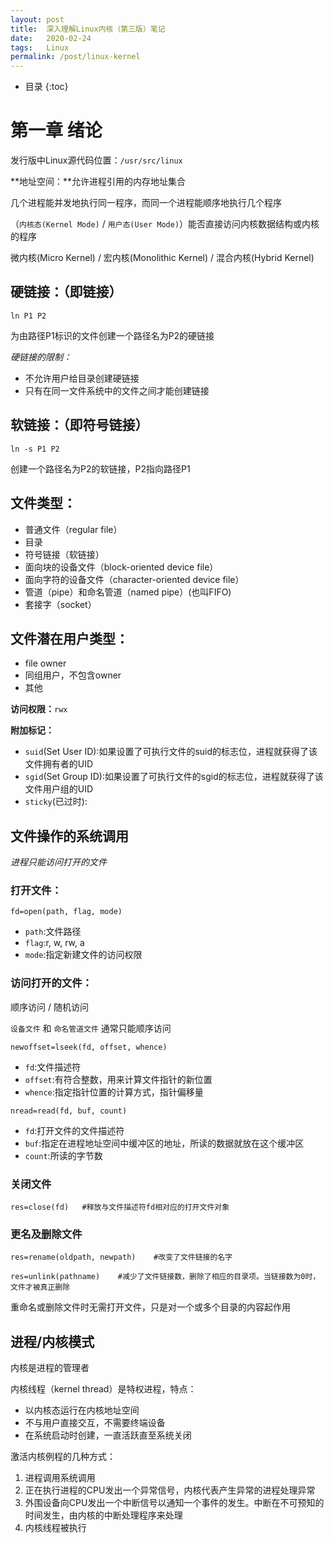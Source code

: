 ```yaml
---
layout: post
title:  深入理解Linux内核（第三版）笔记
date:   2020-02-24
tags:   Linux
permalink: /post/linux-kernel
---
```


* 目录
{:toc}

# 第一章 绪论

发行版中Linux源代码位置：`/usr/src/linux`

**地址空间：**允许进程引用的内存地址集合

几个进程能并发地执行同一程序，而同一个进程能顺序地执行几个程序

（`内核态(Kernel Mode)` / `用户态(User Mode)`）能否直接访问内核数据结构或内核的程序

微内核(Micro Kernel) / 宏内核(Monolithic Kernel) / 混合内核(Hybrid Kernel)

## 硬链接：（即链接）

```
ln P1 P2
```

为由路径P1标识的文件创建一个路径名为P2的硬链接

*硬链接的限制：*
- 不允许用户给目录创建硬链接
- 只有在同一文件系统中的文件之间才能创建链接

## 软链接：（即符号链接）

```
ln -s P1 P2
```

创建一个路径名为P2的软链接，P2指向路径P1

## 文件类型：
- 普通文件（regular file）
- 目录
- 符号链接（软链接）
- 面向块的设备文件（block-oriented device file）
- 面向字符的设备文件（character-oriented device file）
- 管道（pipe）和命名管道（named pipe）(也叫FIFO)
- 套接字（socket）

## 文件潜在用户类型：
- file owner
- 同组用户，不包含owner
- 其他

**访问权限：**`rwx`

**附加标记：**
- `suid`(Set User ID):如果设置了可执行文件的suid的标志位，进程就获得了该文件拥有者的UID
- `sgid`(Set Group ID):如果设置了可执行文件的sgid的标志位，进程就获得了该文件用户组的UID
- `sticky`(已过时):

## 文件操作的系统调用

*进程只能访问打开的文件*

### 打开文件：

```
fd=open(path, flag, mode)
```

- `path`:文件路径
- `flag`:r, w, rw, a
- `mode`:指定新建文件的访问权限

### 访问打开的文件：

顺序访问 / 随机访问

`设备文件` 和 `命名管道文件` 通常只能顺序访问

```
newoffset=lseek(fd, offset, whence)
```

- `fd`:文件描述符
- `offset`:有符合整数，用来计算文件指针的新位置
- `whence`:指定指针位置的计算方式，指针偏移量

```
nread=read(fd, buf, count)
```

- `fd`:打开文件的文件描述符
- `buf`:指定在进程地址空间中缓冲区的地址，所读的数据就放在这个缓冲区
- `count`:所读的字节数

### 关闭文件

```
res=close(fd)	#释放与文件描述符fd相对应的打开文件对象
```

### 更名及删除文件

```
res=rename(oldpath, newpath)	#改变了文件链接的名字
```

```
res=unlink(pathname)	#减少了文件链接数，删除了相应的目录项。当链接数为0时，文件才被真正删除
```

重命名或删除文件时无需打开文件，只是对一个或多个目录的内容起作用

## 进程/内核模式

内核是进程的管理者

内核线程（kernel thread）是特权进程，特点：
- 以内核态运行在内核地址空间
- 不与用户直接交互，不需要终端设备
- 在系统启动时创建，一直活跃直至系统关闭

激活内核例程的几种方式：
1. 进程调用系统调用
2. 正在执行进程的CPU发出一个异常信号，内核代表产生异常的进程处理异常
3. 外围设备向CPU发出一个中断信号以通知一个事件的发生。中断在不可预知的时间发生，由内核的中断处理程序来处理
4. 内核线程被执行

